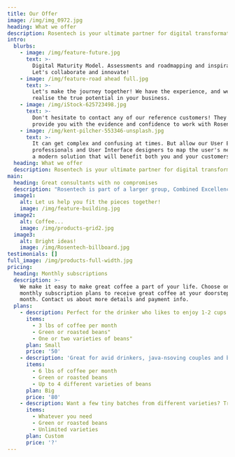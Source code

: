 ```yaml
---
title: Our Offer
image: /img/img_0972.jpg
heading: What we offer
description: Rosentech is your ultimate partner for digital transformation projects.
intro:
  blurbs:
    - image: /img/feature-future.jpg
      text: >-
        Digital Maturity Model. Assessments and roadmapping and inspiration.
        Let's collaborate and innovate!
    - image: /img/feature-road ahead full.jpg
      text: >-
        Let's make the journey together! We have the experience, and we will
        realise the true potential in your business.
    - image: /img/iStock-625723498.jpg
      text: >-
        Don't hesitate to contact any of our reference customers! They will
        provide you with the evidence and confidence to work with Rosentech.
    - image: /img/kent-pilcher-553346-unsplash.jpg
      text: >-
        It can get complex and confusing at times. But allow our User Experience
        professionals and User Interface designers to map the user's needs into
        a modern solution that will benefit both you and your customers.
  heading: What we offer
  description: Rosentech is your ultimate partner for digital transformation projects.
main:
  heading: Great consultants with no compromises
  description: "Rosentech is part of a larger group, Combined Excellence. Rest assure that together we can provide the complete puzzle! Be it hosting in the cloud, app development, business intelligence, business process management software, or data law –\_together we are strong and we don't compromise."
  image1:
    alt: Let us help you fit the pieces together!
    image: /img/feature-building.jpg
  image2:
    alt: Coffee...
    image: /img/products-grid2.jpg
  image3:
    alt: Bright ideas!
    image: /img/Rosentech-billboard.jpg
testimonials: []
full_image: /img/products-full-width.jpg
pricing:
  heading: Monthly subscriptions
  description: >-
    We make it easy to make great coffee a part of your life. Choose one of our
    monthly subscription plans to receive great coffee at your doorstep each
    month. Contact us about more details and payment info.
  plans:
    - description: Perfect for the drinker who likes to enjoy 1-2 cups per day.
      items:
        - 3 lbs of coffee per month
        - Green or roasted beans"
        - One or two varieties of beans"
      plan: Small
      price: '50'
    - description: 'Great for avid drinkers, java-nsoving couples and bigger crowds'
      items:
        - 6 lbs of coffee per month
        - Green or roasted beans
        - Up to 4 different varieties of beans
      plan: Big
      price: '80'
    - description: Want a few tiny batches from different varieties? Try our custom plan
      items:
        - Whatever you need
        - Green or roasted beans
        - Unlimited varieties
      plan: Custom
      price: '?'
---
```


